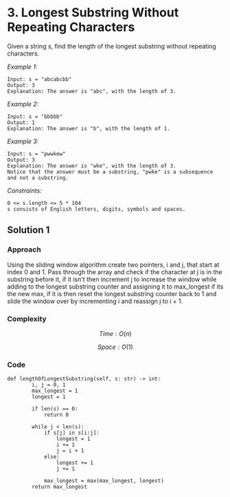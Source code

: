 # 3. Longest Substring Without Repeating Characters
Given a string s, find the length of the longest substring without repeating characters.

*Example 1:*

```
Input: s = "abcabcbb"
Output: 3
Explanation: The answer is "abc", with the length of 3.
```

*Example 2:*

```
Input: s = "bbbbb"
Output: 1
Explanation: The answer is "b", with the length of 1.
```

*Example 3:*

```
Input: s = "pwwkew"
Output: 3
Explanation: The answer is "wke", with the length of 3.
Notice that the answer must be a substring, "pwke" is a subsequence and not a substring.
```

*Constraints:*

```
0 <= s.length <= 5 * 104
s consists of English letters, digits, symbols and spaces.
```

## Solution 1

### Approach
Using the sliding window algorithm create two pointers, i and j, that start at index 0 and 1. Pass through the array and check if the character at j is in the substring before it, if it isn't then increment j to increase the window while adding to the longest substring counter and assigning it to max_longest if its the new max, if it is then reset the longest substring counter back to 1 and slide the window over by incrementing i and reassign j to i + 1.

### Complexity
$$Time: O(n)$$

$$Space: O(1)$$

### Code
```
def lengthOfLongestSubstring(self, s: str) -> int:
        i, j = 0, 1
        max_longest = 1
        longest = 1

        if len(s) == 0:
            return 0

        while j < len(s):
            if s[j] in s[i:j]:
                longest = 1
                i += 1
                j = i + 1
            else:
                longest += 1
                j += 1

            max_longest = max(max_longest, longest)
        return max_longest
```